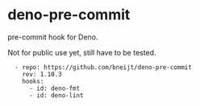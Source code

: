 # deno-pre-commit

pre-commit hook for Deno.

Not for public use yet, still have to be tested.

```
  - repo: https://github.com/bneijt/deno-pre-commit
    rev: 1.10.3
    hooks:
      - id: deno-fmt
      - id: deno-lint
```
